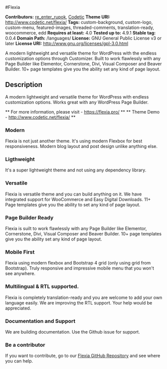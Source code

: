 #Flexia

**Contributors:** [re_enter_rupok](https://profiles.wordpress.org/re_enter_rupok), [Codetic](https://profiles.wordpress.org/codetic)
**Theme URI:** http://www.codetic.net/flexia/
**Tags:** custom-background, custom-logo, custom-menu, featured-images, threaded-comments, translation-ready, woocommerce, edd
**Requires at least:** 4.0
**Tested up to:** 4.9.1
**Stable tag:** 0.0.4
**Domain Path:** /languages/
**License:** GNU General Public License v3 or later
**License URI:** http://www.gnu.org/licenses/gpl-3.0.html

A modern lightweight and versatile theme for WordPress with the endless customization options through Customizer. Built to work flawlessly with any Page Builder like Elementor, Cornerstone, Divi, Visual Composer and Beaver Builder. 10+ page templates give you the ability set any kind of page layout.


## Description ##

A modern lightweight and versatile theme for WordPress with endless customization options. Works great with any WordPress Page Builder.

** For more information, please visit - https://flexia.pro/ **
** Theme Demo - http://www.codetic.net/flexia/ **

### Modern ###

Flexia is not just another theme. It's using modern Flexbox for best responsiveness. Modern blog layout and post design unlike anything else.

### Ligthweight ###

It's a super lightweight theme and not using any dependency library. 

### Versatile ###

Flexia is versatile theme and you can build anything on it. We have integrated support for WooCommerce and Easy Digital Downloads. 11+ Page templates give you the ability to set any kind of page layout.

### Page Builder Ready ###

Flexia is suilt to work flawlessly with any Page Builder like Elementor, Cornerstone, Divi, Visual Composer and Beaver Builder. 10+ page templates give you the ability set any kind of page layout.

### Mobile First ###

Flexia using modern flexbox and Bootstrap 4 grid (only using grid from Bootstrap). Truly responsive and impressive mobile menu that you won't see anywhere.

### Multilingual & RTL supported. ###

Flexia is completely translation-ready and you are welcome to add your own language easily. We are improving the RTL support. Your help would be appreciated.

### Documentation and Support ###

We are building documentation. Use the Github issue for support.

### Be a contributor ###

If you want to contribute, go to our [Flexia GitHub Repository](https://github.com/rupok/flexia) and see where you can help.

